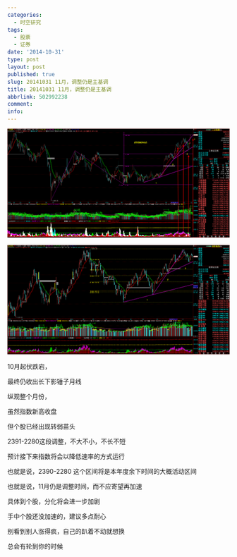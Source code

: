 ```yaml
---
categories:
  - 时空研究
tags:
  - 股票
  - 证券
date: '2014-10-31'
type: post
layout: post
published: true
slug: 20141031 11月，调整仍是主基调
title: 20141031 11月，调整仍是主基调
abbrlink: 502992238
comment:
info:
---
```

![20141031-0](/images/20141031-0.gif)

![20141031-1](/images/20141031-1.gif)

10月起伏跌宕，

最终仍收出长下影锤子月线

纵观整个月份，

虽然指数新高收盘

但个股已经出现转弱苗头

2391-2280这段调整，不大不小，不长不短

预计接下来指数将会以降低速率的方式运行

也就是说，2390-2280 这个区间将是本年度余下时间的大概活动区间

也就是说，11月仍是调整时间，而不应寄望再加速

具体到个股，分化将会进一步加剧

手中个股还没加速的，建议多点耐心

别看到别人涨得疯，自己的趴着不动就想换

总会有轮到你的时候
